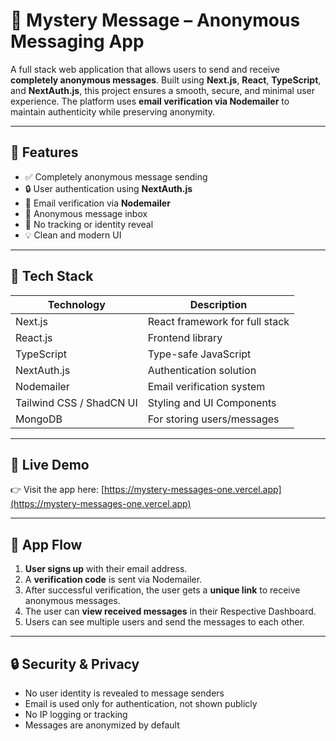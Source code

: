 # 🔐 Mystery Message – Anonymous Messaging App

A full stack web application that allows users to send and receive **completely anonymous messages**. Built using **Next.js**, **React**, **TypeScript**, and **NextAuth.js**, this project ensures a smooth, secure, and minimal user experience. The platform uses **email verification via Nodemailer** to maintain authenticity while preserving anonymity.

---

## 📌 Features

- ✅ Completely anonymous message sending  
- 🔒 User authentication using **NextAuth.js**  
- 📧 Email verification via **Nodemailer**  
- 📨 Anonymous message inbox  
- 🚫 No tracking or identity reveal  
- 💡 Clean and modern UI  

---

## 🧱 Tech Stack

| Technology                | Description                        |
|---------------------------|------------------------------------|
| Next.js                   | React framework for full stack     |
| React.js                  | Frontend library                   |
| TypeScript                | Type-safe JavaScript               |
| NextAuth.js               | Authentication solution            |
| Nodemailer                | Email verification system          |
| Tailwind CSS / ShadCN UI  | Styling and UI Components          |
| MongoDB                   | For storing users/messages         |

---

## 🚀 Live Demo

👉 Visit the app here: [https://mystery-messages-one.vercel.app](https://mystery-messages-one.vercel.app)

---

## 🧭 App Flow

1. **User signs up** with their email address.
2. A **verification code** is sent via Nodemailer.
3. After successful verification, the user gets a **unique link** to receive anonymous messages.
5. The user can **view received messages** in their Respective Dashboard.
6. Users can see multiple users and send the messages to each other.

---

## 🔒 Security & Privacy

- No user identity is revealed to message senders
- Email is used only for authentication, not shown publicly
- No IP logging or tracking
- Messages are anonymized by default